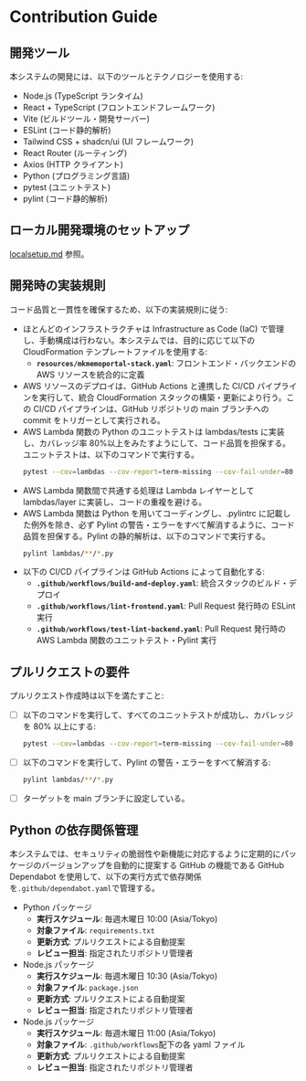 # Contribution Guide

## 開発ツール

本システムの開発には、以下のツールとテクノロジーを使用する:

- Node.js (TypeScript ランタイム)
- React + TypeScript (フロントエンドフレームワーク)
- Vite (ビルドツール・開発サーバー)
- ESLint (コード静的解析)
- Tailwind CSS + shadcn/ui (UI フレームワーク)
- React Router (ルーティング)
- Axios (HTTP クライアント)
- Python (プログラミング言語)
- pytest (ユニットテスト)
- pylint (コード静的解析)

## ローカル開発環境のセットアップ

[localsetup.md](localsetup.md) 参照。

## 開発時の実装規則

コード品質と一貫性を確保するため、以下の実装規則に従う:

- ほとんどのインフラストラクチャは Infrastructure as Code (IaC) で管理し、手動構成は行わない。本システムでは、目的に応じて以下の CloudFormation テンプレートファイルを使用する:
  - **`resources/mkmemoportal-stack.yaml`**: フロントエンド・バックエンドの AWS リソースを統合的に定義
- AWS リソースのデプロイは、GitHub Actions と連携した CI/CD パイプラインを実行して、統合 CloudFormation スタックの構築・更新により行う。この CI/CD パイプラインは、GitHub リポジトリの main ブランチへの commit をトリガーとして実行される。
- AWS Lambda 関数の Python のユニットテストは lambdas/tests に実装し、カバレッジ率 80%以上をみたすようにして、コード品質を担保する。ユニットテストは、以下のコマンドで実行する。
  ```bash
  pytest --cov=lambdas --cov-report=term-missing --cov-fail-under=80 lambdas/tests
  ```
- AWS Lambda 関数間で共通する処理は Lambda レイヤーとして lambdas/layer に実装し、コードの重複を避ける。
- AWS Lambda 関数は Python を用いてコーディングし、.pylintrc に記載した例外を除き、必ず Pylint の警告・エラーをすべて解消するように、コード品質を担保する。Pylint の静的解析は、以下のコマンドで実行する。
  ```bash
  pylint lambdas/**/*.py
  ```
- 以下の CI/CD パイプラインは GitHub Actions によって自動化する:
  - **`.github/workflows/build-and-deploy.yaml`**: 統合スタックのビルド・デプロイ
  - **`.github/workflows/lint-frontend.yaml`**: Pull Request 発行時の ESLint 実行
  - **`.github/workflows/test-lint-backend.yaml`**: Pull Request 発行時の AWS Lambda 関数のユニットテスト・Pylint 実行

## プルリクエストの要件

プルリクエスト作成時は以下を満たすこと:

- [ ] 以下のコマンドを実行して、すべてのユニットテストが成功し、カバレッジを 80% 以上にする:
  ```bash
  pytest --cov=lambdas --cov-report=term-missing --cov-fail-under=80 lambdas/tests
  ```
- [ ] 以下のコマンドを実行して、Pylint の警告・エラーをすべて解消する:
  ```bash
  pylint lambdas/**/*.py
  ```
- [ ] ターゲットを main ブランチに設定している。

## Python の依存関係管理

本システムでは、セキュリティの脆弱性や新機能に対応するように定期的にパッケージのバージョンアップを自動的に提案する GitHub の機能である GitHub Dependabot を使用して、以下の実行方式で依存関係を`.github/dependabot.yaml`で管理する。

- Python パッケージ
  - **実行スケジュール**: 毎週木曜日 10:00 (Asia/Tokyo)
  - **対象ファイル**: `requirements.txt`
  - **更新方式**: プルリクエストによる自動提案
  - **レビュー担当**: 指定されたリポジトリ管理者
- Node.js パッケージ
  - **実行スケジュール**: 毎週木曜日 10:30 (Asia/Tokyo)
  - **対象ファイル**: `package.json`
  - **更新方式**: プルリクエストによる自動提案
  - **レビュー担当**: 指定されたリポジトリ管理者
- Node.js パッケージ
  - **実行スケジュール**: 毎週木曜日 11:00 (Asia/Tokyo)
  - **対象ファイル**: `.github/workflows`配下の各 yaml ファイル
  - **更新方式**: プルリクエストによる自動提案
  - **レビュー担当**: 指定されたリポジトリ管理者
